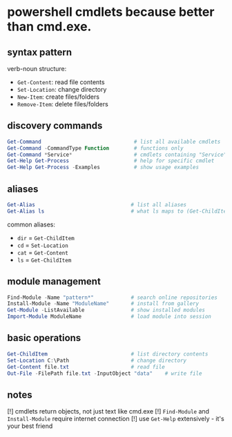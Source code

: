 # powershell cmdlets because better than cmd.exe.

## syntax pattern
verb-noun structure:
- `Get-Content`: read file contents
- `Set-Location`: change directory  
- `New-Item`: create files/folders
- `Remove-Item`: delete files/folders

## discovery commands
```powershell
Get-Command                              # list all available cmdlets
Get-Command -CommandType Function        # functions only
Get-Command *Service*                    # cmdlets containing "Service"
Get-Help Get-Process                     # help for specific cmdlet
Get-Help Get-Process -Examples           # show usage examples
```

## aliases
```powershell
Get-Alias                               # list all aliases
Get-Alias ls                            # what ls maps to (Get-ChildItem)
```

common aliases:
- `dir` = `Get-ChildItem`
- `cd` = `Set-Location`
- `cat` = `Get-Content`
- `ls` = `Get-ChildItem`

## module management
```powershell
Find-Module -Name "pattern*"            # search online repositories
Install-Module -Name "ModuleName"       # install from gallery
Get-Module -ListAvailable               # show installed modules
Import-Module ModuleName                # load module into session
```

## basic operations
```powershell
Get-ChildItem                           # list directory contents
Set-Location C:\Path                    # change directory
Get-Content file.txt                    # read file
Out-File -FilePath file.txt -InputObject "data"    # write file
```

## notes
[!] cmdlets return objects, not just text like cmd.exe
[!] `Find-Module` and `Install-Module` require internet connection
[!] use `Get-Help` extensively - it's your best friend